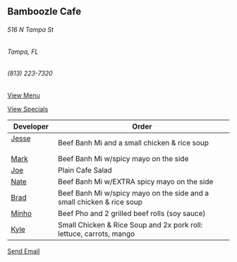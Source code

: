 ## Bamboozle Cafe
###### 516 N Tampa St
###### Tampa, FL
###### (813) 223-7320

[View Menu](http://bamboozlecafe.com/bamboozle-cafe-lunch-menu/)

[View Specials](http://bamboozlecafe.com/bamboozle-cafe-lunch-specials/)

Developer     | Order
--------------|---------------------
[Jesse](https://github.com/jessecurry)              | Beef Banh Mi and a small chicken & rice soup
[Mark](http://github.com/mark-smithtb)              | Beef Banh Mi w/spicy mayo on the side
[Joe](https://github.com/Montchat)                  | Plain Cafe Salad
[Nate](https://github.com/thunemn)                  | Beef Banh Mi w/EXTRA spicy mayo on the side
[Brad](https://github.com/bself)                    | Beef Banh Mi w/spicy mayo on the side and a small chicken & rice soup
[Minho](https://github.com/minhochoi)               | Beef Pho and 2 grilled beef rolls (soy sauce)
[Kyle](https://github.com/kjswartz)                 | Small Chicken & Rice Soup and 2x pork roll: lettuce, carrots, mango


<a href="mailto:info@bamboozlecafe.com?cc=bamboozlecafe@gmail.com&subject=11:30am%20Haneke%20Design%20Developer Lunch&body=https%3A%2F%2Fgithub.com%2Fhanekedesign%2Fdeveloper-lunch%2Fblob%2Fmaster%2Fbamboozle.md">Send Email</a>
